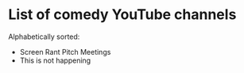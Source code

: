 # List of comedy YouTube channels

Alphabetically sorted:

- Screen Rant Pitch Meetings
- This is not happening
